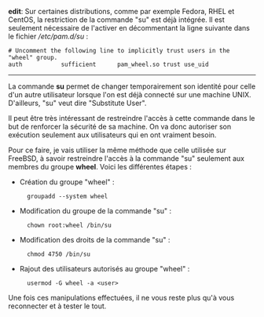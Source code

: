 **edit**: Sur certaines distributions, comme par exemple Fedora, RHEL et CentOS, la restriction de la commande "su" est déjà intégrée. Il est seulement nécessaire de l'activer en décommentant la ligne suivante dans le fichier */etc/pam.d/su* :

    # Uncomment the following line to implicitly trust users in the "wheel" group.
    auth           sufficient      pam_wheel.so trust use_uid

* * *

La commande **su** permet de changer temporairement son identité pour celle d'un autre utilisateur lorsque l'on est déjà connecté sur une machine UNIX. D'ailleurs, "su" veut dire "Substitute User".

Il peut être très intéressant de restreindre l'accès à cette commande dans le but de renforcer la sécurité de sa machine. On va donc autoriser son exécution seulement aux utilisateurs qui en ont vraiment besoin.

Pour ce faire, je vais utiliser la même méthode que celle utilisée sur FreeBSD, à savoir restreindre l'accès à la commande "su" seulement aux membres du groupe **wheel**. Voici les différentes étapes :

* Création du groupe "wheel" :

        groupadd --system wheel

* Modification du groupe de la commande "su" :

        chown root:wheel /bin/su

* Modification des droits de la commande "su" :

        chmod 4750 /bin/su

* Rajout des utilisateurs autorisés au groupe "wheel" :

        usermod -G wheel -a <user>

Une fois ces manipulations effectuées, il ne vous reste plus qu'à vous reconnecter et à tester le tout.

